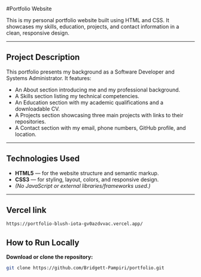 #Portfolio Website

This is my personal portfolio website built using HTML and CSS. It showcases my skills, education, projects, and contact information in a clean, responsive design.

---

## Project Description

This portfolio presents my background as a Software Developer and Systems Administrator. It features:

- An About section introducing me and my professional background.  
- A Skills section listing my technical competencies.  
- An Education section with my academic qualifications and a downloadable CV.  
- A Projects section showcasing three main projects with links to their repositories.  
- A Contact section with my email, phone numbers, GitHub profile, and location.

---

## Technologies Used

- **HTML5** — for the website structure and semantic markup.  
- **CSS3** — for styling, layout, colors, and responsive design.  
- *(No JavaScript or external libraries/frameworks used.)*

---
## Vercel link
```bash
https://portfolio-blush-iota-gv0azdvvac.vercel.app/
```

## How to Run Locally
**Download or clone the repository:**  
```bash
git clone https://github.com/Bridgett-Pampiri/portfolio.git
```

